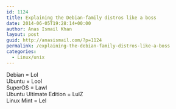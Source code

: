 ```yaml
---
id: 1124
title: Explaining the Debian-family distros like a boss
date: 2014-06-05T19:28:14+00:00
author: Anas Ismail Khan
layout: post
guid: http://anasismail.com/?p=1124
permalink: /explaining-the-debian-family-distros-like-a-boss
categories:
  - Linux/unix
---
```

Debian = Lol  
Ubuntu = Lool  
SuperOS = Lawl  
Ubuntu Ultimate Edition = LulZ  
Linux Mint = Lel